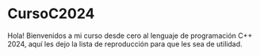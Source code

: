 # CursoC2024
Hola! Bienvenidos a mi curso desde cero al lenguaje de programación C++ 2024, aquí les dejo la lista de reproducción para que les sea de utilidad.
